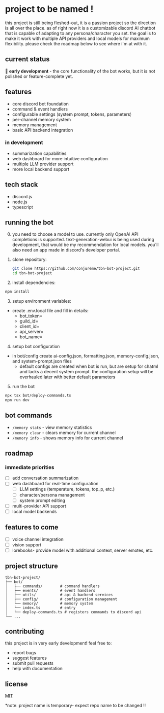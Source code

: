 # project to be named !

this project is still being fleshed-out, it is a passion project so the direction is all over the place. as of right now it is a customizable discord AI chatbot that is capable of adapting to any persona/character you set. the goal is to make it work with multiple API providers and local models for maximum flexibility. please check the roadmap below to see where i'm at with it.

## current status

🧀 **early development** - the core functionality of the bot works, but it is not polished or feature-complete yet.

## features

- core discord bot foundation
- command & event handlers
- configurable settings (system prompt, tokens, parameters)
- per-channel memory system
- memory management
- basic API backend integration

### in development

- summarization capabilities
- web dashboard for more intuitive configuration
- multiple LLM provider support
- more local backend support

## tech stack

- discord.js
- node.js
- typescript

## running the bot

0. you need to choose a model to use. currently only OpenAI API completions is supported. text-generation-webui is being used during development, that would be my recommendation for local models. you'll also need an app made in discord's developer portal.

1. clone repository:

   ```bash
   git clone https://github.com/conjureme/tbn-bot-project.git
   cd tbn-bot-project
   ```

2. install dependencies:

```bash
npm install
```

3. setup environment variables:

- create .env.local file and fill in details:
  - bot_token=
  - guild_id=
  - client_id=
  - api_server=
  - bot_name=

4. setup bot configuration

- in bot/config create ai-config.json, formatting.json, memory-config.json, and system-prompt.json files
  - default configs are created when bot is run, but are setup for chatml and lacks a decent system prompt. the configuration setup will be overhauled later with better default parameters

5. run the bot

```bash
npx tsx bot/deploy-commands.ts
npm run dev
```

## bot commands

- `/memory stats` - view memory statistics
- `/memory clear` - clears memory for current channel
- `/memory info` - shows memory info for current channel

## roadmap

### immediate priorities

- [ ] add conversation summarization
- [ ] web dashboard for real-time configuration
  - [ ] LLM settings (temperature, tokens, top_p, etc.)
  - [ ] character/persona management
  - [ ] system prompt editing
- [ ] multi-provider API support
- [ ] local model backends

## features to come

- [ ] voice channel integration
- [ ] vision support
- [ ] lorebooks- provide model with additional context, server emotes, etc.

## project structure

```
tbn-bot-project/
├── bot/
│   ├── commands/        # command handlers
│   ├── events/          # event handlers
│   ├── utils/           # api & backend services
│   ├── config/          # configuration management
│   └── memory/          # memory system
│   └── index.ts         # entry
│   └── deploy-commands.ts # registers commands to discord api
└── ...
```

## contributing

this project is in very early development! feel free to:

- report bugs
- suggest features
- submit pull requests
- help with documentation

## license

[MIT](LICENSE)

\*note: project name is temporary- expect repo name to be changed !!
